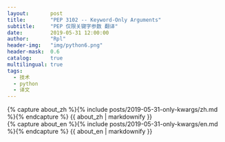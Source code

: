 ```yaml
---
layout:       post
title:        "PEP 3102 -- Keyword-Only Arguments"
subtitle:     "PEP 仅限关键字参数 翻译"
date:         2019-05-31 12:00:00
author:       "Rpl"
header-img:   "img/python6.png"
header-mask:  0.6
catalog:      true
multilingual: true
tags:
  - 技术
  - python
  - 译文
---
```


<!-- Chinese Version -->
<div class="zh post-container">
    {% capture about_zh %}{% include posts/2019-05-31-only-kwargs/zh.md %}{% endcapture %}
    {{ about_zh | markdownify }}
</div>

<!-- English Version -->
<div class="en post-container">
    {% capture about_en %}{% include posts/2019-05-31-only-kwargs/en.md %}{% endcapture %}
    {{ about_en | markdownify }}
</div>
